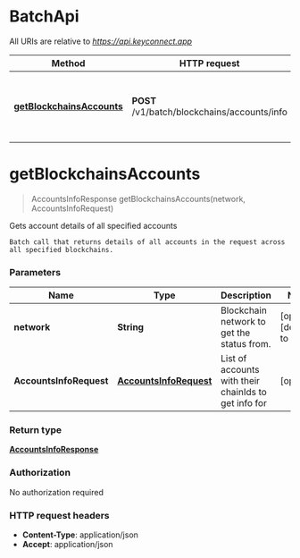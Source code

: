 # BatchApi

All URIs are relative to *https://api.keyconnect.app*

Method | HTTP request | Description
------------- | ------------- | -------------
[**getBlockchainsAccounts**](BatchApi.md#getBlockchainsAccounts) | **POST** /v1/batch/blockchains/accounts/info | Gets account details of all specified accounts


<a name="getBlockchainsAccounts"></a>
# **getBlockchainsAccounts**
> AccountsInfoResponse getBlockchainsAccounts(network, AccountsInfoRequest)

Gets account details of all specified accounts

    Batch call that returns details of all accounts in the request across all specified blockchains.

### Parameters

Name | Type | Description  | Notes
------------- | ------------- | ------------- | -------------
 **network** | **String**| Blockchain network to get the status from. | [optional] [default to null]
 **AccountsInfoRequest** | [**AccountsInfoRequest**](../Models/AccountsInfoRequest.md)| List of accounts with their chainIds to get info for | [optional]

### Return type

[**AccountsInfoResponse**](../Models/AccountsInfoResponse.md)

### Authorization

No authorization required

### HTTP request headers

- **Content-Type**: application/json
- **Accept**: application/json

